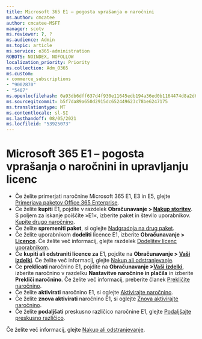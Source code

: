 ```yaml
---
title: Microsoft 365 E1 – pogosta vprašanja o naročnini
ms.author: cmcatee
author: cmcatee-MSFT
manager: scotv
ms.reviewer: ?, ?
ms.audience: Admin
ms.topic: article
ms.service: o365-administration
ROBOTS: NOINDEX, NOFOLLOW
localization_priority: Priority
ms.collection: Adm_O365
ms.custom:
- commerce_subscriptions
- "9002870"
- "5407"
ms.openlocfilehash: 0a93db6dff637d4f930e11645edb194a36ed0b1164474d8a2d69ee97d5d5a6c6
ms.sourcegitcommit: b5f7da89a650d2915dc652449623c78be6247175
ms.translationtype: MT
ms.contentlocale: sl-SI
ms.lasthandoff: 08/05/2021
ms.locfileid: "53925073"
---
```

# <a name="microsoft-365-e1-subscription-and-license-management-faq"></a>Microsoft 365 E1 – pogosta vprašanja o naročnini in upravljanju licenc

- Če želite primerjati naročnine Microsoft 365 E1, E3 in E5, glejte [Primerjava paketov Office 365 Enterprise](https://www.microsoft.com/microsoft-365/business/compare-more-office-365-for-business-plans).
- Če želite **kupiti** E1, pojdite v razdelek **Obračunavanje > [Nakup storitev](https://go.microsoft.com/fwlink/p/?linkid=868433)**. S poljem za iskanje poiščite »E1«, izberite paket in število uporabnikov. [Kupite drugo naročnino](https://docs.microsoft.com/microsoft-365/commerce/try-or-buy-microsoft-365#buy-a-different-subscription).
- Če želite **spremeniti paket**, si oglejte [Nadgradnja na drug paket](https://docs.microsoft.com/microsoft-365/commerce/subscriptions/upgrade-to-different-plan).
- Če želite uporabnikom **dodeliti** licence E1, izberite **Obračunavanje > [Licence](https://go.microsoft.com/fwlink/p/?linkid=842264)**. Če želite več informacij, glejte razdelek [Dodelitev licenc uporabnikom](https://docs.microsoft.com/microsoft-365/admin/manage/assign-licenses-to-users).
- Če **kupiti ali odstraniti licence za** E1, pojdite na **Obračunavanje > [Vaši izdelki](https://go.microsoft.com/fwlink/p/?linkid=842054)**. Če želite več informacij, glejte [Nakup ali odstranjevanje](https://docs.microsoft.com/microsoft-365/commerce/licenses/buy-licenses).
- Če **preklicati**  naročnino E1, pojdite na **Obračunavanje >[Vaši izdelki](https://go.microsoft.com/fwlink/p/?linkid=842054)**, izberite naročnino v razdelku **Nastavitve naročnine in plačila** in izberite **Prekliči naročnino**. Če želite več informacij, preberite članek [Prekličite naročnino](https://docs.microsoft.com/microsoft-365/commerce/subscriptions/cancel-your-subscription).
- Če želite **aktivirati** naročnino E1, si oglejte [Aktivirajte naročnino](https://docs.microsoft.com/alchemyinsights/activate-your-office-365-subscription).
- Če želite **znova aktivirati** naročnino E1, si oglejte [Znova aktivirajte naročnino](https://docs.microsoft.com/alchemyinsights/reactivate-your-subscription).
- Če želite **podaljšati** preskusno različico naročnine E1, glejte [Podaljšajte preskusno različico](https://docs.microsoft.com/microsoft-365/commerce/extend-your-trial).

Če želite več informacij, glejte [Nakup ali odstranjevanje](https://docs.microsoft.com/microsoft-365/commerce/licenses/buy-licenses).